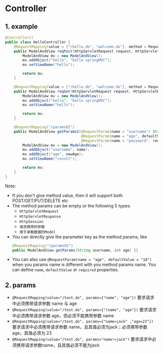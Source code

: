 # Controller

## 1. example

```java
@Controller()
public class HelloController {
    @RequestMapping(value = {"/hello.do", "welcome.do"}, method = RequestMethod.POST)
    public ModelAndView reqPost(HttpServletRequest request, HttpServletResponse response) {
        ModelAndView mv = new ModelAndView();
        mv.addObject("hello", "hello springMVC");
        mv.setViewName("hello");

        return mv;
    }

    @RequestMapping(value = {"/hello.do", "welcome.do"}, method = RequestMethod.GET)
    public ModelAndView reqGet(HttpServletRequest request, HttpServletResponse response) {
        ModelAndView mv = new ModelAndView();
        mv.addObject("hello", "hello springMVC");
        mv.setViewName("hello");

        return mv;
    }

    @RequestMapping("/params02")
    public ModelAndView getParams2(@RequestParam(name = "username") String name,
                                   @RequestParam(name = "age", defaultValue = "18") int newAge,
                                   @RequestParam(name = "password", required = false) String password) {
        ModelAndView mv = new ModelAndView();
        mv.addObject("username", name);
        mv.addObject("age", newAge);
        mv.setViewName("result");

        return mv;
    }
}
```

Note:

-   If you don't give method value, then it will support both POST/GET/PUT/DELETE etc
-   The method params can be empty or the following 5 types:
    -   `HttpServletRequest`
    -   `HttpServletResponse`
    -   `HttpSession`
    -   `请求携带的参数`
    -   `用于承载数据的Model`
-   You can directly give the parameter key as the method params, like 
    ```java
    @RequestMapping("/params01")
    public ModelAndView getParams(String username, int age) {}
    ```
-   You can also use `@RequestParam(name = "age", defaultValue = "18")` when you params name is different with you method params name. You can define `name`, `defaultValue` or `required` properties.

## 2. params

-   `@RequestMapping(value="/test.do", params={"name", "age"})` 要求请求中必须携带请求参数 name 与 age
-   `@RequestMapping(value="/test.do", params={"!name", "age"})` 要求请求中必须携带请求参数 age，但必须不能携带参数 name
-   `@RequestMapping(value="/test.do", params={"name=jack" ,"age=23"})` 要求请求中必须携带请求参数 name，且其值必须为jack；必须携带参数 age，其值必须为 23
-   `@RequestMapping(value="/test.do", params="name!=jack")` 要求请求中必须携带请求参数name，且其值必须不能为jack